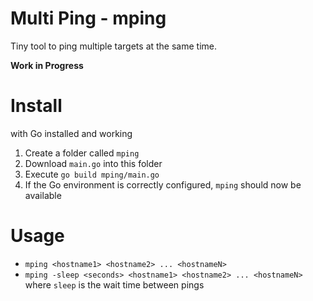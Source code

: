 # Multi Ping - mping
Tiny tool to ping multiple targets at the same time. 

**Work in Progress**

# Install
with Go installed and working
1. Create a folder called `mping`
1. Download `main.go` into this folder
1. Execute `go build mping/main.go`
1. If the Go environment is correctly configured, `mping` should now be available

# Usage
* `mping <hostname1> <hostname2> ... <hostnameN>`
* `mping -sleep <seconds> <hostname1> <hostname2> ... <hostnameN>` where `sleep` is the wait time between pings
